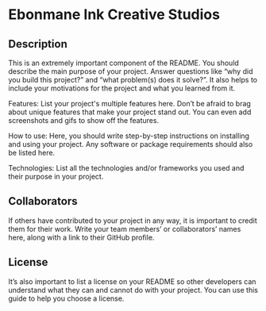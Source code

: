 # Ebonmane Ink Creative Studios

## Description
This is an extremely important component of the README. You should describe the main purpose of your project. Answer questions like “why did you build this project?” and “what problem(s) does it solve?”. It also helps to include your motivations for the project and what you learned from it.

Features: List your project's multiple features here. Don’t be afraid to brag about unique features that make your project stand out. You can even add screenshots and gifs to show off the features.

How to use: Here, you should write step-by-step instructions on installing and using your project. Any software or package requirements should also be listed here.

Technologies: List all the technologies and/or frameworks you used and their purpose in your project.

## Collaborators
If others have contributed to your project in any way, it is important to credit them for their work. Write your team members’ or collaborators’ names here, along with a link to their GitHub profile.

## License
It’s also important to list a license on your README so other developers can understand what they can and cannot do with your project. You can use this guide to help you choose a license.
